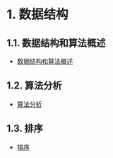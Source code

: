 # 1. 数据结构
## 1.1. 数据结构和算法概述
- [数据结构和算法概述](notes/数据结构/数据结构和算法概述/数据结构和算法概述.md)

## 1.2. 算法分析
- [算法分析](notes/数据结构/算法分析/算法分析.md)

## 1.3. 排序
- [排序](notes/数据结构/排序/排序.md)
